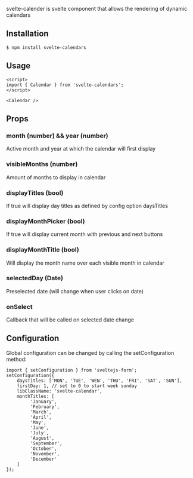 svelte-calender is svelte component that allows the rendering of dynamic calendars

## Installation

```
$ npm install svelte-calendars
```

## Usage

```svelte
<script>
import { Calendar } from 'svelte-calendars';
</script>

<Calendar />
```

## Props

### month (number) && year (number)
Active month and year at which the calendar will first display

### visibleMonths (number)
Amount of months to display in calendar

### displayTitles (bool)
If true will display day titles as defined by config option daysTitles

### displayMonthPicker (bool)
If true will display current month with previous and next buttons

### displayMonthTitle (bool)
Will display the month name over each visible month in calendar

### selectedDay (Date)
Preselected date (will change when user clicks on date)

### onSelect
Callback that will be called on selected date change

## Configuration

Global configuration can be changed by calling the setConfiguration method:
```
import { setConfiguration } from 'sveltejs-form';
setConfiguration({
    daysTitles: ['MON', 'TUE', 'WEN', 'THU', 'FRI', 'SAT', 'SUN'],
    firstDay: 1, // set to 0 to start week sunday
    libClassName: 'svelte-calendar',    
    monthTitles: [
         'January',
         'February',
         'March',
         'April',
         'May',
         'June',
         'July',
         'August',
         'September',
         'October',
         'November',
         'December'
    ]
});
```
